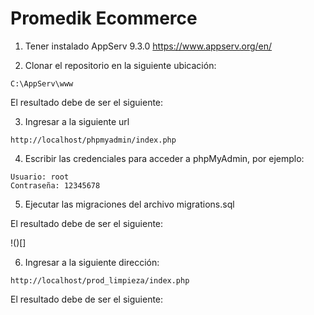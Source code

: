 # Promedik Ecommerce

1. Tener instalado AppServ 9.3.0
https://www.appserv.org/en/

2. Clonar el repositorio en la siguiente ubicación:
```
C:\AppServ\www
```

El resultado debe de ser el siguiente:


3. Ingresar a la siguiente url
```
http://localhost/phpmyadmin/index.php
```

4. Escribir las credenciales para acceder a phpMyAdmin, por ejemplo:
```
Usuario: root
Contraseña: 12345678
```

5. Ejecutar las migraciones del archivo migrations.sql

El resultado debe de ser el siguiente:

!()[]


6. Ingresar a la siguiente dirección:
```
http://localhost/prod_limpieza/index.php
```

El resultado debe de ser el siguiente:
